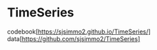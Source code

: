 # TimeSeries
codebook[https://sjsimmo2.github.io/TimeSeries/]
data[https://github.com/sjsimmo2/TimeSeries]
